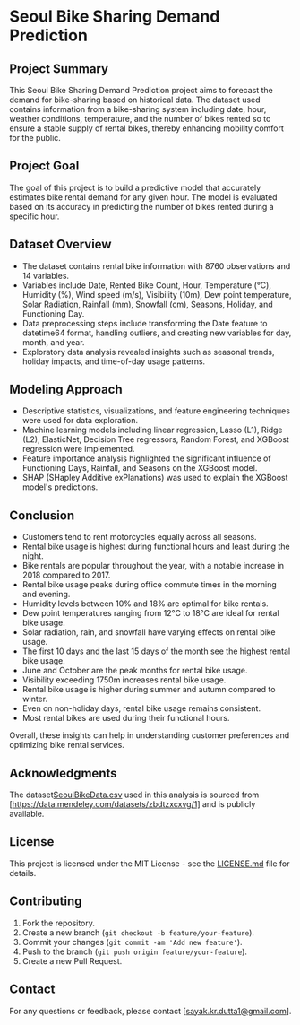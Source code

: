 # Seoul Bike Sharing Demand Prediction

## Project Summary
This Seoul Bike Sharing Demand Prediction project aims to forecast the demand for bike-sharing based on historical data. The dataset used contains information from a bike-sharing system including date, hour, weather conditions, temperature, and the number of bikes rented so to ensure a stable supply of rental bikes, thereby enhancing mobility comfort for the public.


## Project Goal 
The goal of this project is to build a predictive model that accurately estimates bike rental demand for any given hour. The model is evaluated based on its accuracy in predicting the number of bikes rented during a specific hour.

## Dataset Overview
- The dataset contains rental bike information with 8760 observations and 14 variables.
- Variables include Date, Rented Bike Count, Hour, Temperature (°C), Humidity (%), Wind speed (m/s), Visibility (10m), Dew point temperature, Solar Radiation, Rainfall (mm), Snowfall (cm), Seasons, Holiday, and Functioning Day.
- Data preprocessing steps include transforming the Date feature to datetime64 format, handling outliers, and creating new variables for day, month, and year.
- Exploratory data analysis revealed insights such as seasonal trends, holiday impacts, and time-of-day usage patterns.

## Modeling Approach
- Descriptive statistics, visualizations, and feature engineering techniques were used for data exploration.
- Machine learning models including linear regression, Lasso (L1), Ridge (L2), ElasticNet, Decision Tree regressors, Random Forest, and XGBoost regression were implemented.
- Feature importance analysis highlighted the significant influence of Functioning Days, Rainfall, and Seasons on the XGBoost model.
- SHAP (SHapley Additive exPlanations) was used to explain the XGBoost model's predictions.

## Conclusion

- Customers tend to rent motorcycles equally across all seasons.
- Rental bike usage is highest during functional hours and least during the night.
- Bike rentals are popular throughout the year, with a notable increase in 2018 compared to 2017.
- Rental bike usage peaks during office commute times in the morning and evening.
- Humidity levels between 10% and 18% are optimal for bike rentals.
- Dew point temperatures ranging from 12°C to 18°C are ideal for rental bike usage.
- Solar radiation, rain, and snowfall have varying effects on rental bike usage.
- The first 10 days and the last 15 days of the month see the highest rental bike usage.
- June and October are the peak months for rental bike usage.
- Visibility exceeding 1750m increases rental bike usage.
- Rental bike usage is higher during summer and autumn compared to winter.
- Even on non-holiday days, rental bike usage remains consistent.
- Most rental bikes are used during their functional hours.

Overall, these insights can help in understanding customer preferences and optimizing bike rental services.


## Acknowledgments
The dataset[SeoulBikeData.csv](SeoulBikeData.csv) used in this analysis is sourced from [https://data.mendeley.com/datasets/zbdtzxcxvg/1] and is publicly available.

## License
This project is licensed under the MIT License - see the [LICENSE.md](LICENSE) file for details.

## Contributing
1. Fork the repository.
2. Create a new branch (`git checkout -b feature/your-feature`).
3. Commit your changes (`git commit -am 'Add new feature'`).
4. Push to the branch (`git push origin feature/your-feature`).
5. Create a new Pull Request.

## Contact
For any questions or feedback, please contact [sayak.kr.dutta1@gmail.com].

